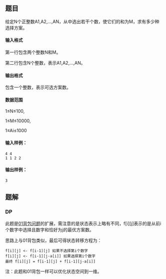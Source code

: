 ## 题目

给定N个正整数A1,A2,…,AN，从中选出若干个数，使它们的和为M，求有多少种选择方案。

#### 输入格式

第一行包含两个整数N和M。

第二行包含N个整数，表示A1,A2,…,AN。

#### 输出格式

包含一个整数，表示可选方案数。

#### 数据范围

1≤N≤100,

1≤M≤10000,

1≤Ai≤1000

#### 输入样例：

```
4 4
1 1 2 2
```

#### 输出样例：

```
3
```

## 题解

### DP

此题是[01背包问题](https://github.com/shaqsnake/coding-practice/blob/master/src/acwing/0002/)的扩展，需注意的是状态表示上略有不同，f[i][j]表示的是从前i个数字中选择且数字和恰好为j的最优方案数。

思路上与01背包类似，最后可得状态转移方程为：
```
f[i][j] <- f[i-1][j] 如果不选择第i个数字
f[i][j] <- f[i-1][j-a[i]] 如果选择第i个数字
最终 f[i][j] = f[i-1][j] + f[i-1][j-a[i]]
```

注：此题和01背包一样可以优化状态空间到一维。